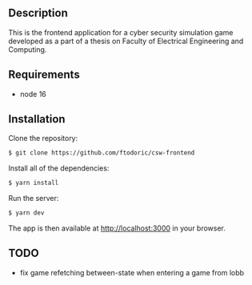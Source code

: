 ## Description

This is the frontend application for a cyber security simulation game developed as a part of a thesis on Faculty of Electrical Engineering and Computing.

## Requirements
- node 16

## Installation

Clone the repository:
```bash
$ git clone https://github.com/ftodoric/csw-frontend
```

Install all of the dependencies:

```bash
$ yarn install
```

Run the server:

```bash
$ yarn dev
```

The app is then available at [http://localhost:3000](http://localhost:3000) in your browser.

## TODO

- fix game refetching between-state when entering a game from lobb
